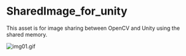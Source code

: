 SharedImage_for_unity
====
This asset is for image sharing between OpenCV and Unity using the shared memory.

![img01.gif](img01.gif)

